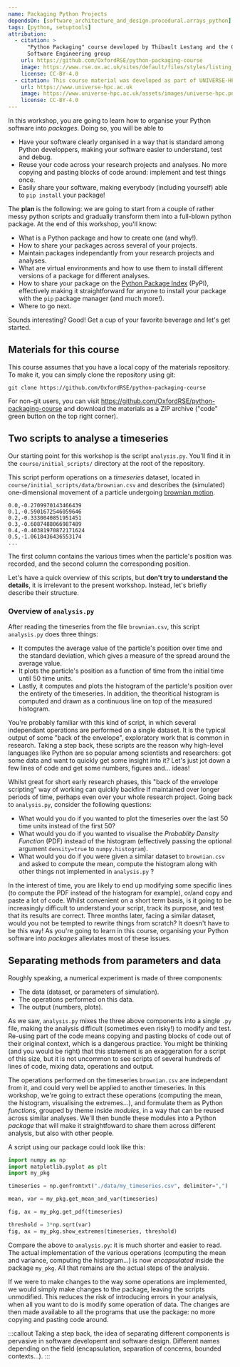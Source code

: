 ```yaml
---
name: Packaging Python Projects
dependsOn: [software_architecture_and_design.procedural.arrays_python]
tags: [python, setuptools]
attribution:
  - citation: >
      "Python Packaging" course developed by Thibault Lestang and the Oxford Research 
      Software Engineering group
    url: https://github.com/OxfordRSE/python-packaging-course
    image: https://www.rse.ox.ac.uk/sites/default/files/styles/listing_tile_text_displayed_image/public/rse/images/media/oxrse_banner_2.png
    license: CC-BY-4.0
  - citation: This course material was developed as part of UNIVERSE-HPC, which is funded through the SPF ExCALIBUR programme under grant number EP/W035731/1
    url: https://www.universe-hpc.ac.uk
    image: https://www.universe-hpc.ac.uk/assets/images/universe-hpc.png
    license: CC-BY-4.0
---
```


In this workshop, you are going to learn how to organise your Python software into
_packages_. Doing so, you will be able to

- Have your software clearly organised in a way that is standard among Python developpers, making
  your software easier to understand, test and debug.
- Reuse your code across your research projects and analyses. No more copying and pasting
  blocks of code around: implement and test things once.
- Easily share your software, making everybody (including yourself) able to `pip install`
  your package!

The **plan** is the following: we are going to start from a couple of rather messy python scripts and gradually
transform them into a full-blown python package. At the end of this workshop, you'll know:

- What is a Python package and how to create one (and why!).
- How to share your packages across several of your projects.
- Maintain packages independantly from your research projects and analyses.
- What are virtual environments and how to use them to install different versions of a package
  for different analyses.
- How to share your package on the [Python Package Index](https://pypi.org/) (PyPI), effectively making it straightforward
  for anyone to install your package with the `pip` package manager (and much more!).
- Where to go next.

Sounds interesting? Good! Get a cup of your favorite beverage and let's get started.

## Materials for this course

This course assumes that you have a local copy of the materials repository.
To make it, you can simply clone the repository using git:

```shell
git clone https://github.com/OxfordRSE/python-packaging-course
```

For non-git users, you can visit <https://github.com/OxfordRSE/python-packaging-course>
and download the materials as a ZIP archive ("code" green button on the top right corner).

## Two scripts to analyse a timeseries

Our starting point for this workshop is the script `analysis.py`. You'll find it in the `course/initial_scripts/` directory at the root of the repository.

This script perform operations on a _timeseries_ dataset, located in `course/initial_scripts/data/brownian.csv` and describes the (simulated)
one-dimensional movement of a particle undergoing [brownian motion](https://en.wikipedia.org/wiki/Brownian%5Fmotion).

```nil
0.0,-0.2709970143466439
0.1,-0.5901672546059646
0.2,-0.3330040851951451
0.3,-0.6087488066987489
0.4,-0.40381970872171624
0.5,-1.0618436436553174
...
```

The first column contains the various times when the particle's position was recorded, and
the second column the corresponding position.

Let's have a quick overview of this scripts, but **don't try to understand the
details**, it is irrelevant to the present workshop. Instead, let's briefly
describe their structure.

### Overview of `analysis.py`

After reading the timeseries from the file `brownian.csv`, this script `analysis.py` does
three things:

- It computes the average value of the particle's position over time and the standard
  deviation, which gives a measure of the spread around the average value.
- It plots the particle's position as a function of time from the initial time until
  50 time units.
- Lastly, it computes and plots the histogram of the particle's position over the entirety
  of the timeseries. In addition, the theoritical histogram is computed and drawn as a
  continuous line on top of the measured histogram.

You're probably familiar with this kind of script, in which several independant
operations are performed on a single dataset. It is the typical output of some
"back of the envelope", exploratory work that is common in research. Taking a step
back, these scripts are the reason why high-level languages like Python are so
popular among scientists and researchers: got some data and want to quickly get
some insight into it? Let's just jot down a few lines of code and get some
numbers, figures and... ideas!

Whilst great for short early research phases, this "back of the envelope scripting" way of working can quickly
backfire if maintained over longer periods of time, perhaps even over your whole research project.
Going back to `analysis.py`, consider the following questions:

- What would you do if you wanted to plot the timeseries over the last 50 time units instead of the first 50?
- What would you do if you wanted to visualise the _Probablity Density Function_ (PDF) instead of the histogram (effectively passing the optional argument `density=true`
  to `numpy.histogram`).
- What would you do if you were given a similar dataset to `brownian.csv` and asked to compute the mean, compute the histogram along with other things not implemented in `analysis.py` ?

In the interest of time, you are likely to end up modifying some specific lines (to compute the PDF instead of the histogram for example), or/and copy and paste a lot of code. Whilst convenient on a short term basis, is it going to be increasingly difficult to understand your script, track its purpose, and test that its results are correct. Three months later, facing a similar dataset, would you not be tempted to rewrite things from scratch? It doesn't have to be this way! As you're going to learn in this course, organising your Python software into _packages_ alleviates most of these issues.

## Separating methods from parameters and data

Roughly speaking, a numerical experiment is made of three components:

- The data (dataset, or parameters of simulation).
- The operations performed on this data.
- The output (numbers, plots).

As we saw, `analysis.py` mixes the three above components into a single `.py`
file, making the analysis difficult (sometimes even risky!) to modify and test.
Re-using part of the code means copying and pasting blocks of code out of their
original context, which is a dangerous practice. You might be thinking (and you
would be right) that this statement is an exaggeration for a script of this
size, but it is not uncommon to see scripts of several hundreds of lines of
code, mixing data, operations and output.

The operations performed on the timeseries `brownian.csv` are
independant from it, and could very well be applied to another timeseries. In
this workshop, we're going to extract these operations (computing the mean, the
histogram, visualising the extremes...), and formulate them as Python
_functions_, grouped by theme inside _modules_, in a way that can be reused
across similar analyses. We'll then bundle these modules into a Python _package_
that will make it straightfoward to share them across different analysis, but
also with other people.

A script using our package could look like this:

```python
import numpy as np
import matplotlib.pyplot as plt
import my_pkg

timeseries = np.genfromtxt("./data/my_timeseries.csv", delimiter=",")

mean, var = my_pkg.get_mean_and_var(timeseries)

fig, ax = my_pkg.get_pdf(timeseries)

threshold = 3*np.sqrt(var)
fig, ax = my_pkg.show_extremes(timeseries, threshold)
```

Compare the above to `analysis.py`: it is much shorter and easier to read.
The actual implementation of the various operations (computing the mean and variance, computing the histogram...) is now
_encapsulated_ inside the package `my_pkg`.
All that remains are the actual steps of the analysis.

If we were to make changes to the way some operations are implemented, we would simply make changes to the package, leaving the scripts unmodified. This reduces the risk of introducing errors in your analysis, when all you want to do is modify some operation of data. The changes are then made available to all the programs that use the package: no more copying and pasting code around.

:::callout
Taking a step back, the idea of separating different components is pervasive in software
developemt
and software design. Different names depending on the field (encapsulation, separation of concerns,
bounded contexts...).
:::
